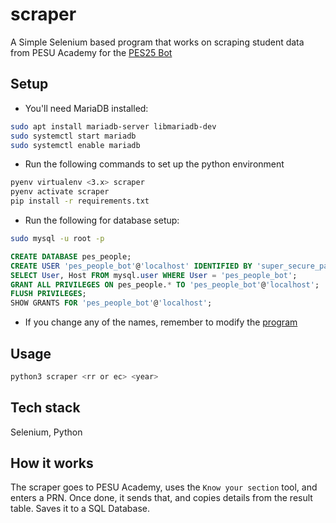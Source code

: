 # scraper

A Simple Selenium based program that works on scraping student data from PESU Academy for the [PES25 Bot](https://github.com/alfadelta10010/pesu-bot-2025)

## Setup
- You'll need MariaDB installed:
```bash
sudo apt install mariadb-server libmariadb-dev
sudo systemctl start mariadb
sudo systemctl enable mariadb
```
- Run the following commands to set up the python environment
```bash
pyenv virtualenv <3.x> scraper
pyenv activate scraper
pip install -r requirements.txt
```
- Run the following for database setup:
```bash
sudo mysql -u root -p
```
```sql
CREATE DATABASE pes_people;
CREATE USER 'pes_people_bot'@'localhost' IDENTIFIED BY 'super_secure_password';
SELECT User, Host FROM mysql.user WHERE User = 'pes_people_bot';
GRANT ALL PRIVILEGES ON pes_people.* TO 'pes_people_bot'@'localhost';
FLUSH PRIVILEGES;
SHOW GRANTS FOR 'pes_people_bot'@'localhost';
```
- If you change any of the names, remember to modify the [program](scraper.py)

## Usage

```bash
python3 scraper <rr or ec> <year>
```

## Tech stack

Selenium, Python

## How it works

The scraper goes to PESU Academy, uses the `Know your section` tool, and enters a PRN. Once done, it sends that, and copies details from the result table. Saves it to a SQL Database.
